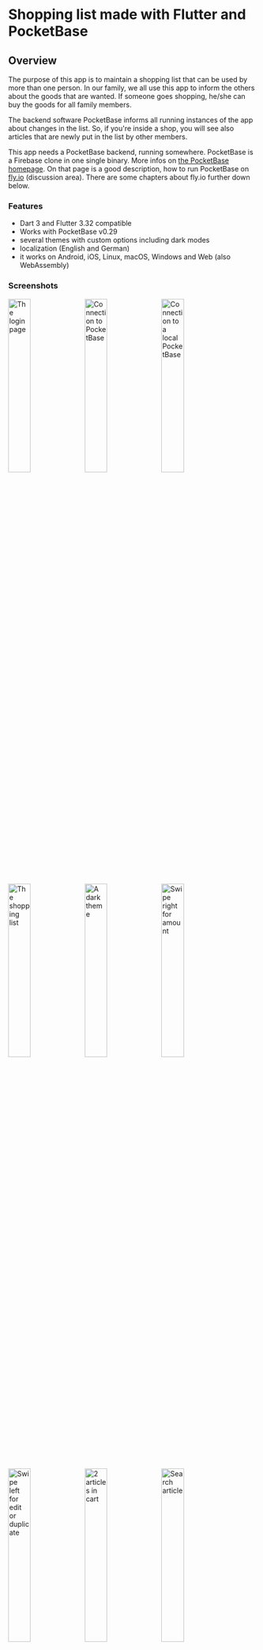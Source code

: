 # Shopping list made with Flutter and PocketBase

## Overview

The purpose of this app is to maintain a shopping list that can be used by more than one person.
In our family, we all use this app to inform the others about the goods that are wanted. If someone goes shopping,
he/she can buy the goods for all family members.

The backend software PocketBase informs all running instances of the app about changes in the
list. So, if you're inside a shop, you will see also articles that are newly put in the list by other members.

This app needs a PocketBase backend, running somewhere. PocketBase is a Firebase clone in one single binary.
More infos on [the PocketBase homepage](https://pocketbase.io). On that page is a good description, how to run PocketBase
on [fly.io](https://github.com/pocketbase/pocketbase/discussions/537) (discussion area). There are some chapters about fly.io further down below.

### Features

- Dart 3 and Flutter 3.32 compatible
- Works with PocketBase v0.29
- several themes with custom options including dark modes
- localization (English and German)
- it works on Android, iOS, Linux, macOS, Windows and Web (also WebAssembly)

### Screenshots

<p float="left">
    <img src="./screenshots/login.png" title="The login page" width="30%" alt="The login page">
    <img src="./screenshots/connection_to_pb.png" title="Connection to PocketBase" width="30%" alt="Connection to PocketBase">
    <img src="./screenshots/connection_to_pb_local.png" title="Connection to a local PocketBase" width="30%" alt="Connection to a local PocketBase">
</p>
<p float="left">
    <img src="./screenshots/shoppinglist-1.png" title="The shopping list" width="30%" alt="The shopping list">
    <img src="./screenshots/dark_theme.png" title="A dark theme" width="30%" alt="A dark theme">
    <img src="./screenshots/shoppinglist-2.png" title="Swipe right for amount" width="30%" alt="Swipe right for amount">
</p>
<p float="left">
    <img src="./screenshots/shoppinglist-3.png" title="Swipe left for edit or duplicate" width="30%" alt="Swipe left for edit or duplicate">
    <img src="./screenshots/shoppinglist-4.png" title="2 articles in cart" width="30%" alt="2 articles in cart">
    <img src="./screenshots/search_article.png" title="Search article" width="30%" alt="Search article">
</p>
<p float="left">
    <img src="./screenshots/drawer_open.png" title="Open drawer" width="30%" alt="Open drawer">
    <img src="./screenshots/article_list.png" title="Article list" width="30%" alt="Article list">
    <img src="./screenshots/end_shopping.png" title="End shopping" width="30%" alt="End shopping">
</p>
<p float="left">
    <img src="./screenshots/logout.png" title="Logout" width="30%" alt="Logout">
</p>

### Here are some tips for the shopping list:

- you can mark an article as _inCart_ by double-clicking the article itself
- when you swipe the article to the right, a click on the plus or minus sign will change the quantity of that article
- when you swipe the article to the left, the article can be edited (pen symbol) and duplicated (copy symbol)
- a long press on the article will also open the edit dialog
- articles are grouped by shop and sorted alphabetically
- articles marked _inCart_ are placed at the end of the list to have a clearer view about what is left
- in the search dialog, a new article can be added by pressing the plus sign

When the server can't be reached, an icon is displayed in the app bar.
<p float="left">
    <img src="./screenshots/no_connection.png" title="No connection" width="50%" alt="No connection">
</p>


## Technical description

There is only one database table 'shoppinglist' that is used in this app. This table (or collection)
has the following fields that must be created beforehand:

- `active` : Bool
- `amount` : Number, Min=0, Max=100
- `inCart` : Bool
- `article` : Plain text, Min length=1, Max length=120, Nonempty, Unique
- `shop` : Plain text, Max length=80

> **Info**
>
> There is also a schema file in JSON format (`pb_schema.json`) that can be imported in PocketBase to
> create this collection.

When an article is marked _`active`_, it will be visible on the **shopping list**. Otherwise, the article will
show up in the **article list**.

## Get it working

### Install / deploy PocketBase

Proceed as follows:

1. deploy or install PocketBase (local is fine)
2. open the admin page of PocketBase (create PocketBase admin user on the fly)
3. import `pb_schema.json` to create the `shoppinglist` collection (via "Sync - Import Collection")
4. create users with email and password. Mark them as verified and give them a **NAME**. This name is visible in the app.
5. enter some data in the `shoppinglist` collection or do it later in the app

### Compile / run Shoppinglist

I assume that Flutter is installed on your machine and that `flutter doctor` doesn't show errors 
for the platform you're using.

1. run `flutter gen-l10n` to compile the localization files
2. run **`flutter run`** to start the application
3. click on the settings icon to open the PocketBase connection dialog and enter the url of the PocketBase server (typically http://localhost:8090) 
4. to create i.e., an Android app, run **`flutter build apk`**. Please use a *real* ip-address and **not** localhost! (see also note below)
5. inside the app, login with the email and password of a user that you created on the PocketBase admin page

That's it. Have fun and go shopping!

> **Important**
>
> If you run PocketBase locally and want to access it, i.e. from the Android Emulator, you need to start
> PocketBase like this:
>
> `> pocketbase serve --http 0.0.0.0:8090`
>
> This ensures that PocketBase will listen on all addresses. Furthermore, you need to set the 
> connection url with the correct ip-address of your host machine like `http://192.168.0.52:8090`. 
> The address depends on your network, and you should look it up with tools like `ip a`, 
> `ipconfig` or `ifconfig`.

### Command line parameter
There is one parameter that can be set via

    --dart-define="SHOPPINGLIST_HOST=http://localhost:8090"

When this parameter is set, it overrides the URL that is set via the UI. This makes it easy
to switch between different PocketBase instances while developing.

## Run a debug Web version with an external host

If you want to run the app as a Web app, you have to use a commandline like this:

    > flutter run -d chrome

## Create release builds

To create a release build, run a command like this:

    > flutter build apk
    > flutter build ios
    > flutter build macos
    > flutter build web --wasm

## Using Visual Studio Code

To have the right environment variable when running or debugging the app in VSCode, you
have to create a launch configuration `.vscode/launch.json` and have a configuration like this:

    {
        "version": "0.2.0",
        "configurations": [
            {
                "name": "shoppinglist",
                "request": "launch",
                "type": "dart",
            },
            {
                "name": "shoppinglist local",
                "request": "launch",
                "type": "dart",
                "args": [
                    "--dart-define",
                    "SHOPPINGLIST_HOST=http://192.168.0.52:8090"
                ]
            },
            {
                "name": "shoppinglist LIVE",
                "request": "launch",
                "type": "dart",
                "args": [
                    "--dart-define",
                    "SHOPPINGLIST_HOST=https://YOUR-POCKETBASE-DOMAIN.com"
                ]
            },
        ]
    }

## Localization

The app uses the `Intl` package to maintain different localizations. Run the following command, if you change
the content of the `./lib/l10n/*.arb` files or if you are compiling the source for the first time:

    > flutter gen-l10n

This will update or create the files in `.dart_tool/flutter_gen/gen_l10n`.

## PocketBase running on fly.io

In the following chapters I show some useful commands to help you manage PocketBase on fly.io. 
I assume that you're in the folder where the `Dockerfile` and the file `fly.toml` reside.

### Inspect container

If you want to look at the file system inside the container:

    > flyctl ssh console
    # ls -l /pb/pb_data

### Backup

Make a local backup of the database file:

    > flyctl ssh sftp get /pb/pb_data/data.db ./data.db

### Restore

Restore a database backup on fly.io:

    > flyctl ssh sftp shell
    >> put ./LOCAL-PATH-WITH-DB/data.db /pb/pb_data/data.db

After that, you should restart PocketBase to use the restored database:

    > flyctl apps restart YOUR_APPLICATION_NAME

### Deploy a new PocketBase version

You have to update the `fly.toml` in respect of the PocketBase version (`PB_VERSION`). After doing that, run

    > flyctl deploy

Your database will not be affected and remains as it is. Check the fly dashboard for errors and messages.

## Build Linux Flatpak
### General
We need a special Docker image for building the app and the flatpak version of it. It's best to use the oldest 
supported Linux OS for this task, to get the widest OS support for our flatpak app. I'm using the LTS version 
Ubuntu 20.04. The [Dockerfile](./flatpak/Dockerfile) takes this as the base image and installs then all the necessary dependencies 
to be able to compile the source code for Linux. In addition, the flatpak utilities are also installed. It's also 
important to install all the dependencies that the Linux version of the used Flutter packages needs. You find 
this information typically on pub.dev at the Linux version of the used package.

The build time for this image is approx. 10 minutes on my machine and the resulting image size is around 8.2GB.

### Image for Flutter and Flatpak
Build the image:

    cd flatpak
    docker build --platform linux/amd64 -t flutterpack:1.0.0 . 

### Build and pack
Execute the following command in the project root folder to compile the Flutter source code and to generate
a flatpak version of it (`de.luedtke.shoppinglist.flatpak`):

    docker run --rm --privileged --platform linux/amd64 -u builder -v "$PWD":/home/builder/app \
        -w /home/builder/app/flatpak flutterpack:1.0.0 "./build-flutter-app.sh"

### Local install
In order to run the flatpak app, you need to have the following two runtimes installed on your local machine:

    flatpak install org.freedesktop.Sdk/x86_64/22.08
    flatpak install org.freedesktop.Platform/x86_64/22.08

Now install the app locally:

    flatpak install --user de.luedtke.shoppinglist.flatpak

If you want to remove it:

    flatpak remove de.luedtke.shoppinglist


